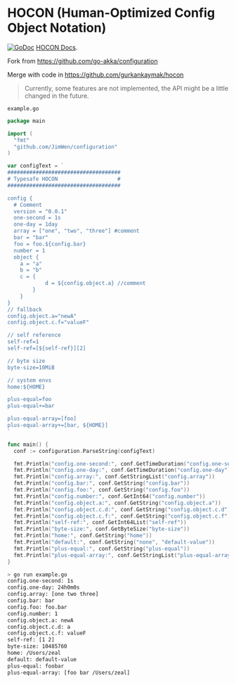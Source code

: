 HOCON (Human-Optimized Config Object Notation)
=====
[![GoDoc](https://godoc.org/github.com/JimWen/configuration?status.svg)](https://godoc.org/github.com/JimWen/configuration)
[HOCON Docs](https://github.com/typesafehub/config/blob/master/HOCON.md).


Fork from https://github.com/go-akka/configuration

Merge with code in https://github.com/gurkankaymak/hocon

> Currently, some features are not implemented, the API might be a little changed in the future.


`example.go`

```go
package main

import (
  "fmt"
  "github.com/JimWen/configuration"
)

var configText = `
####################################
# Typesafe HOCON                   #
####################################

config {
  # Comment
  version = "0.0.1"
  one-second = 1s
  one-day = 1day
  array = ["one", "two", "three"] #comment
  bar = "bar"
  foo = foo.${config.bar} 
  number = 1
  object {
    a = "a"
    b = "b"
    c = {
            d = ${config.object.a} //comment
        }
    }
}
// fallback
config.object.a="newA"
config.object.c.f="valueF"

// self reference
self-ref=1
self-ref=[${self-ref}][2]

// byte size
byte-size=10MiB

// system envs
home:${HOME}

plus-equal=foo
plus-equal+=bar

plus-equal-array=[foo]
plus-equal-array+=[bar, ${HOME}]
`

func main() {
  conf := configuration.ParseString(configText)

  fmt.Println("config.one-second:", conf.GetTimeDuration("config.one-second"))
  fmt.Println("config.one-day:", conf.GetTimeDuration("config.one-day"))
  fmt.Println("config.array:", conf.GetStringList("config.array"))
  fmt.Println("config.bar:", conf.GetString("config.bar"))
  fmt.Println("config.foo:", conf.GetString("config.foo"))
  fmt.Println("config.number:", conf.GetInt64("config.number"))
  fmt.Println("config.object.a:", conf.GetString("config.object.a"))
  fmt.Println("config.object.c.d:", conf.GetString("config.object.c.d"))
  fmt.Println("config.object.c.f:", conf.GetString("config.object.c.f"))
  fmt.Println("self-ref:", conf.GetInt64List("self-ref"))
  fmt.Println("byte-size:", conf.GetByteSize("byte-size"))
  fmt.Println("home:", conf.GetString("home"))
  fmt.Println("default:", conf.GetString("none", "default-value"))
  fmt.Println("plus-equal:", conf.GetString("plus-equal"))
  fmt.Println("plus-equal-array:", conf.GetStringList("plus-equal-array"))
}

```

```bash
> go run example.go
config.one-second: 1s
config.one-day: 24h0m0s
config.array: [one two three]
config.bar: bar
config.foo: foo.bar
config.number: 1
config.object.a: newA
config.object.c.d: a
config.object.c.f: valueF
self-ref: [1 2]
byte-size: 10485760
home: /Users/zeal
default: default-value
plus-equal: foobar
plus-equal-array: [foo bar /Users/zeal]
```
